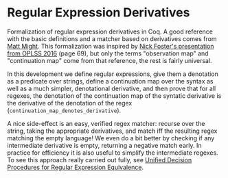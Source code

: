 # Regular Expression Derivatives

Formalization of regular expression derivatives in Coq. A good reference with the basic definitions and a matcher based on derivatives comes from [Matt Might](http://matt.might.net/articles/implementation-of-regular-expression-matching-in-scheme-with-derivatives/). This formalization was inspired by [Nick Foster's presentation from OPLSS 2016](https://www.cs.cornell.edu/~jnfoster/oplss16/2016-06-oplss-3.pdf) (page 69), but only the terms "observation map" and "continuation map" come from that reference, the rest is fairly universal.

In this development we define regular expressions, give them a denotation as a predicate over strings, define a continuation map over the syntax as well as a much simpler, denotational derivative, and then prove that for all regexes, the denotation of the continuation map of the syntatic derivative is the derivative of the denotation of the regex (`continuation_map_denotes_derivative`).

A nice side-effect is an easy, verified regex matcher: recurse over the string, taking the appropriate derivatives, and match iff the resulting regex matching the empty language! We even do a bit better by checking if any intermediate derivative is empty, returning a negative match early. In practice for efficiency it is also useful to simplify the intermediate regexes. To see this approach really carried out fully, see [Unified Decision Procedures for Regular Expression Equivalence](https://www21.in.tum.de/~traytel/papers/itp14-unify_rexp/urexp.pdf).
